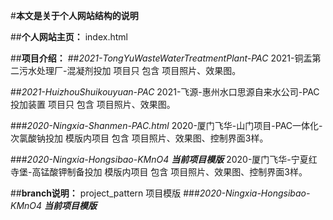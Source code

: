 #**本文是关于个人网站结构的说明**

##**个人网站主页：**
index.html  

##**项目介绍：**
##*2021-TongYuWasteWaterTreatmentPlant-PAC*
2021-铜盂第二污水处理厂-混凝剂投加
项目只 包含 项目照片、效果图。

##*2021-HuizhouShuikouyuan-PAC*
2021-飞源-惠州水口思源自来水公司-PAC投加装置
项目只 包含 项目照片、效果图。

###*2020-Ningxia-Shanmen-PAC.html*
2020-厦门飞华-山门项目-PAC一体化-次氯酸钠投加
模版内项目 包含 项目照片、效果图、控制界面3样。

###*2020-Ningxia-Hongsibao-KMnO4*
***当前项目模版***
2020-厦门飞华-宁夏红寺堡-高锰酸钾制备投加
模版内项目 包含 项目照片、效果图、控制界面3样。

##**branch说明：**
project_pattern  项目模版
###*2020-Ningxia-Hongsibao-KMnO4*
***当前项目模版***

